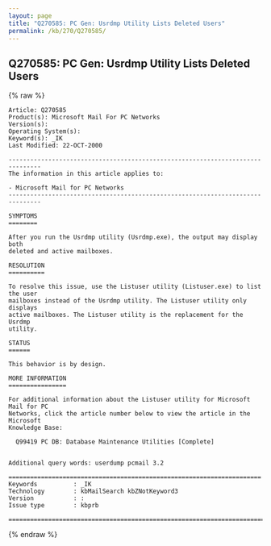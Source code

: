 ```yaml
---
layout: page
title: "Q270585: PC Gen: Usrdmp Utility Lists Deleted Users"
permalink: /kb/270/Q270585/
---
```


## Q270585: PC Gen: Usrdmp Utility Lists Deleted Users

{% raw %}

	Article: Q270585
	Product(s): Microsoft Mail For PC Networks
	Version(s): 
	Operating System(s): 
	Keyword(s): _IK
	Last Modified: 22-OCT-2000
	
	-------------------------------------------------------------------------------
	The information in this article applies to:
	
	- Microsoft Mail for PC Networks 
	-------------------------------------------------------------------------------
	
	SYMPTOMS
	========
	
	After you run the Usrdmp utility (Usrdmp.exe), the output may display both
	deleted and active mailboxes.
	
	RESOLUTION
	==========
	
	To resolve this issue, use the Listuser utility (Listuser.exe) to list the user
	mailboxes instead of the Usrdmp utility. The Listuser utility only displays
	active mailboxes. The Listuser utility is the replacement for the Usrdmp
	utility.
	
	STATUS
	======
	
	This behavior is by design.
	
	MORE INFORMATION
	================
	
	For additional information about the Listuser utility for Microsoft Mail for PC
	Networks, click the article number below to view the article in the Microsoft
	Knowledge Base:
	
	  Q99419 PC DB: Database Maintenance Utilities [Complete]
	
	
	Additional query words: userdump pcmail 3.2
	
	======================================================================
	Keywords          : _IK 
	Technology        : kbMailSearch kbZNotKeyword3
	Version           : :
	Issue type        : kbprb
	
	=============================================================================
	

{% endraw %}
